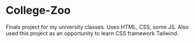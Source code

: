 # College-Zoo
Finals project for my university classes. Uses HTML, CSS, some JS. Also used this project as an opportunity to learn CSS framework Tailwind.
